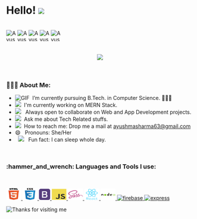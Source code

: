 # Hello! <img height="40" src="https://github.com/TheDudeThatCode/TheDudeThatCode/blob/master/Assets/Hi.gif">
<br>

<a href="https://twitter.com/AyushmaSharma8">
  <img align="left" alt="Ayushma's Twitter" width="30px" height="30px" src="https://raw.githubusercontent.com/peterthehan/peterthehan/master/assets/twitter.svg" />
</a>
<a href="https://linkedin.com/in/ayushma-sharma-548633191">
  <img align="left" alt="Ayushma's Linkedin" width="30px" height="30px" src="https://raw.githubusercontent.com/peterthehan/peterthehan/master/assets/linkedin.svg" />
</a>
<a href="https://instagram.com/ayushma._.sharma_/">
  <img align="left" alt="Ayushma's Instagram" width="30px" height="30px" src="https://github.com/TheDudeThatCode/TheDudeThatCode/blob/master/Assets/Instagram.svg" />
</a>
<a href="https://www.hackerrank.com/ayushmasharma63">
  <img align="left" alt="Ayushma's HackerRank" width="30px" height="30px" src="https://github.com/TheDudeThatCode/TheDudeThatCode/blob/master/Assets/HackerRank.svg" />
</a>
<a href="ayushmasharma63@gmail.com">
  <img align="left" alt="Ayushma's Mail" width="30px" height="30px" src="https://github.com/TheDudeThatCode/TheDudeThatCode/blob/master/Assets/Gmail.svg" />
</a>
<br>
<br><br>


<p align="center">
  <img src="https://user-images.githubusercontent.com/68046853/122249741-ba665280-cee6-11eb-85a7-eb85ba0dc726.gif" width="500px">
</p>
<br>

<h3 align="left">👩🏻‍💻 About Me:</h3>

- <img alt="GIF" src="https://github.com/TheDudeThatCode/TheDudeThatCode/blob/master/Assets/Developer.gif" width="25" />&nbsp; I’m currently pursuing B.Tech. in Computer Science. 👩🏻‍🎓
- <img src="https://media.giphy.com/media/12oufCB0MyZ1Go/giphy.gif" width="25"> &nbsp;I'm currently working on MERN Stack. 
- <img src="https://github.com/SP-XD/SP-XD/blob/main/images/hyperkitty.gif?raw=true" width="20" /> &nbsp;&nbsp;Always open to collaborate on Web and App Development projects. 
- <img src="https://github.com/SP-XD/SP-XD/blob/main/images/message.gif?raw=true" width="25" /> &nbsp;Ask me about Tech Related stuffs.
- <img src="https://github.com/SP-XD/SP-XD/blob/main/images/letterbox.gif?raw=true" width="25" /> &nbsp;How to reach me: Drop me a mail at ayushmasharma63@gmail.com
- 😄 &nbsp;&nbsp;Pronouns: She/Her 
- &nbsp;&nbsp;<img src="https://github.com/SP-XD/SP-XD/blob/main/images/lightning.gif?raw=true" width="12" />&nbsp;&nbsp;&nbsp;Fun fact: I can sleep whole day.
  
<br>

<h3 align="left">:hammer_and_wrench: Languages and Tools I use:</h3><br>
<p align="left">
    <a href="https://www.w3.org/html/" target="_blank"> <img src="https://raw.githubusercontent.com/devicons/devicon/master/icons/html5/html5-original-wordmark.svg" alt="html5" width="40" height="32"/> </a>
    <a href="https://www.w3schools.com/css/" target="_blank"> <img src="https://raw.githubusercontent.com/devicons/devicon/master/icons/css3/css3-original-wordmark.svg" alt="css3" width="40" height="32"/> </a>
   <a href="https://www.bootstrap.com/" target="_blank"> <img src="https://raw.githubusercontent.com/github/explore/80688e429a7d4ef2fca1e82350fe8e3517d3494d/topics/bootstrap/bootstrap.png" alt="bootstrap" width="30" height="30"/> </a>
    <a href="https://developer.mozilla.org/en-US/docs/Web/JavaScript" target="_blank"> <img src="https://raw.githubusercontent.com/devicons/devicon/master/icons/javascript/javascript-original.svg" alt="javascript" width="40" height="30"/> </a>
<a href="https://sass-lang.com" target="_blank"> <img src="https://raw.githubusercontent.com/devicons/devicon/master/icons/sass/sass-original.svg" alt="sass" width="40" height="30"/> </a>
<a href="https://reactjs.org/" target="_blank"> <img src="https://raw.githubusercontent.com/devicons/devicon/master/icons/react/react-original-wordmark.svg" alt="react" width="40" height="30"/> </a>
      <a href="https://nodejs.org" target="_blank"> <img src="https://raw.githubusercontent.com/devicons/devicon/master/icons/nodejs/nodejs-original-wordmark.svg" alt="nodejs" width="40" height="30"/> </a>
  <a href="" target="_blank"> <img src="https://www.vectorlogo.zone/logos/firebase/firebase-icon.svg" alt="firebase" width="40" height="30"/> </a>
  <a href="" target="_blank"> <img src="https://www.vectorlogo.zone/logos/expressjs/expressjs-icon.svg" alt="express" width="40" height="30"/> </a>
  </p>
  
<img height="120" alt="Thanks for visiting me" width="100%" src="https://raw.githubusercontent.com/BrunnerLivio/brunnerlivio/master/images/marquee.svg" />
